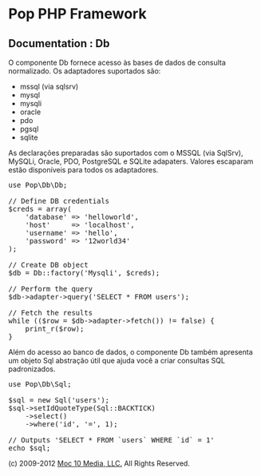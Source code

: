 Pop PHP Framework
=================

Documentation : Db
------------------

O componente Db fornece acesso às bases de dados de consulta normalizado. Os adaptadores suportados são:

* mssql (via sqlsrv)
* mysql
* mysqli
* oracle
* pdo
* pgsql
* sqlite

As declarações preparadas são suportados com o MSSQL (via SqlSrv), MySQLi, Oracle, PDO, PostgreSQL e SQLite adapaters. Valores escaparam estão disponíveis para todos os adaptadores.

<pre>
use Pop\Db\Db;

// Define DB credentials
$creds = array(
    'database' => 'helloworld',
    'host'     => 'localhost',
    'username' => 'hello',
    'password' => '12world34'
);

// Create DB object
$db = Db::factory('Mysqli', $creds);

// Perform the query
$db->adapter->query('SELECT * FROM users');

// Fetch the results
while (($row = $db->adapter->fetch()) != false) {
    print_r($row);
}
</pre>

Além do acesso ao banco de dados, o componente Db também apresenta um objeto Sql abstração útil que ajuda você a criar consultas SQL padronizados.

<pre>
use Pop\Db\Sql;

$sql = new Sql('users');
$sql->setIdQuoteType(Sql::BACKTICK)
    ->select()
    ->where('id', '=', 1);

// Outputs 'SELECT * FROM `users` WHERE `id` = 1'
echo $sql;
</pre>

(c) 2009-2012 [Moc 10 Media, LLC.](http://www.moc10media.com) All Rights Reserved.
